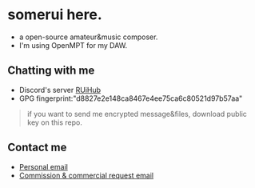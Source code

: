 # somerui here.
- a open-source amateur&music composer.
- I'm using OpenMPT for my DAW.
## Chatting with me
- Discord's server [RUiHub](https://discord.gg/mbD3FVrMF6)
- GPG fingerprint:"d8827e2e148ca8467e4ee75ca6c80521d97b57aa"
> if you want to send me encrypted message&files, download public key on this repo.
> 
## Contact me
- [Personal email](somerui@tutamail.com)
- [Commission & commercial request email](contact@somerui.xyz)
